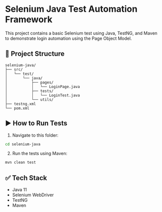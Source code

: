 # Selenium Java Test Automation Framework

This project contains a basic Selenium test using Java, TestNG, and Maven to demonstrate login automation using the Page Object Model.

## 📁 Project Structure
```
selenium-java/
├── src/
│   └── test/
│       └── java/
│           ├── pages/
│           │   └── LoginPage.java
│           ├── tests/
│           │   └── LoginTest.java
│           └── utils/
├── testng.xml
└── pom.xml
```

## ▶️ How to Run Tests

1. Navigate to this folder:
```bash
cd selenium-java
```

2. Run the tests using Maven:
```bash
mvn clean test
```

## ✅ Tech Stack

- Java 11
- Selenium WebDriver
- TestNG
- Maven
